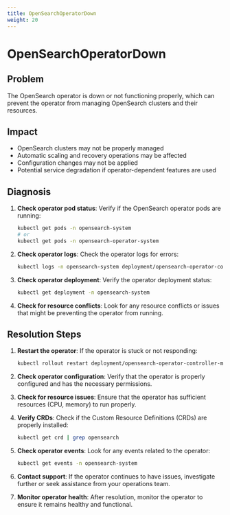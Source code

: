 ```yaml
---
title: OpenSearchOperatorDown
weight: 20
---
```


# OpenSearchOperatorDown

## Problem

The OpenSearch operator is down or not functioning properly, which can prevent the operator from managing OpenSearch clusters and their resources.

## Impact

- OpenSearch clusters may not be properly managed
- Automatic scaling and recovery operations may be affected
- Configuration changes may not be applied
- Potential service degradation if operator-dependent features are used

## Diagnosis

1. **Check operator pod status**: Verify if the OpenSearch operator pods are running:
   ```bash
   kubectl get pods -n opensearch-system
   # or
   kubectl get pods -n opensearch-operator-system
   ```

2. **Check operator logs**: Check the operator logs for errors:
   ```bash
   kubectl logs -n opensearch-system deployment/opensearch-operator-controller-manager
   ```

3. **Check operator deployment**: Verify the operator deployment status:
   ```bash
   kubectl get deployment -n opensearch-system
   ```

4. **Check for resource conflicts**: Look for any resource conflicts or issues that might be preventing the operator from running.

## Resolution Steps

1. **Restart the operator**: If the operator is stuck or not responding:
   ```bash
   kubectl rollout restart deployment/opensearch-operator-controller-manager -n opensearch-system
   ```

2. **Check operator configuration**: Verify that the operator is properly configured and has the necessary permissions.

3. **Check for resource issues**: Ensure that the operator has sufficient resources (CPU, memory) to run properly.

4. **Verify CRDs**: Check if the Custom Resource Definitions (CRDs) are properly installed:
   ```bash
   kubectl get crd | grep opensearch
   ```

5. **Check operator events**: Look for any events related to the operator:
   ```bash
   kubectl get events -n opensearch-system
   ```

6. **Contact support**: If the operator continues to have issues, investigate further or seek assistance from your operations team.

7. **Monitor operator health**: After resolution, monitor the operator to ensure it remains healthy and functional.
